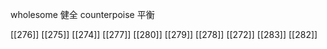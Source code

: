 




wholesome 健全
counterpoise 平衡

[[276]]
[[275]]
[[274]]
[[277]]
[[280]]
[[279]]
[[278]]
[[272]]
[[283]]
[[282]]